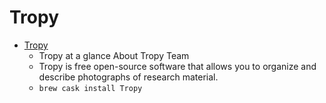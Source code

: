 # Tropy
- [Tropy](https://tropy.org/)
  -  Tropy at a glance About Tropy Team
  - Tropy is free open-source software that allows you to organize and describe photographs of research material.
  - `brew cask install Tropy`
